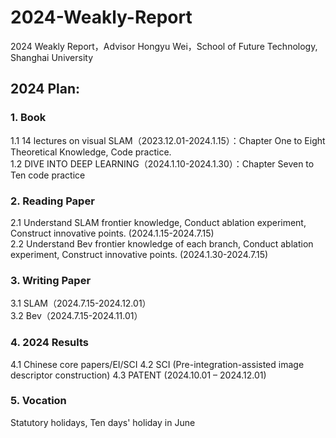 # 2024-Weakly-Report
2024  Weakly Report，Advisor Hongyu Wei，School of Future Technology, Shanghai University  
## 2024 Plan:
### 1.	Book
1.1	14 lectures on visual SLAM（2023.12.01-2024.1.15）：Chapter One to Eight Theoretical Knowledge, Code practice.  
1.2	DIVE INTO DEEP LEARNING（2024.1.10-2024.1.30）：Chapter Seven to Ten code practice
### 2.	Reading Paper
 2.1	Understand SLAM frontier knowledge, Conduct ablation experiment, Construct innovative points. (2024.1.15-2024.7.15)  
 2.2	Understand Bev frontier knowledge of each branch, Conduct ablation experiment, Construct innovative points. (2024.1.30-2024.7.15)
### 3.	Writing Paper
 3.1	SLAM（2024.7.15-2024.12.01）  
 3.2	Bev（2024.7.15-2024.11.01）
### 4.	2024 Results
 4.1	Chinese core papers/EI/SCI
4.2	SCI (Pre-integration-assisted image descriptor construction)
4.3 PATENT (2024.10.01 – 2024.12.01)
### 5.	Vocation
Statutory holidays, Ten days' holiday in June
